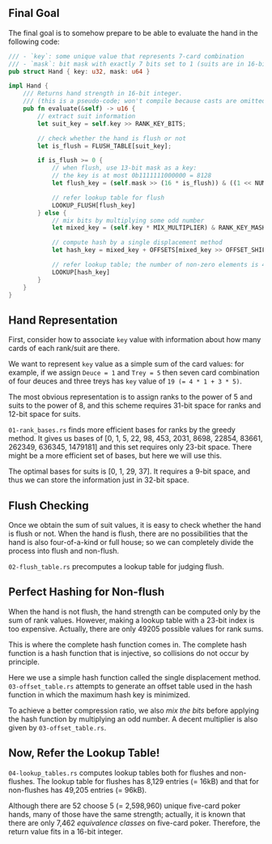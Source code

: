 ## Final Goal

The final goal is to somehow prepare to be able to evaluate the hand in the following code:

```rust
/// - `key`: some unique value that represents 7-card combination
/// - `mask`: bit mask with exactly 7 bits set to 1 (suits are in 16-bit groups)
pub struct Hand { key: u32, mask: u64 }

impl Hand {
    /// Returns hand strength in 16-bit integer.
    /// (this is a pseudo-code; won't compile because casts are omitted)
    pub fn evaluate(&self) -> u16 {
        // extract suit information
        let suit_key = self.key >> RANK_KEY_BITS;

        // check whether the hand is flush or not
        let is_flush = FLUSH_TABLE[suit_key];

        if is_flush >= 0 {
            // when flush, use 13-bit mask as a key:
            // the key is at most 0b1111111000000 = 8128
            let flush_key = (self.mask >> (16 * is_flush)) & ((1 << NUMBER_OF_RANKS) - 1);

            // refer lookup table for flush
            LOOKUP_FLUSH[flush_key]
        } else {
            // mix bits by multiplying some odd number
            let mixed_key = (self.key * MIX_MULTIPLIER) & RANK_KEY_MASK;

            // compute hash by a single displacement method
            let hash_key = mixed_key + OFFSETS[mixed_key >> OFFSET_SHIFT];

            // refer lookup table; the number of non-zero elements is 49205
            LOOKUP[hash_key]
        }
    }
}
```

## Hand Representation

First, consider how to associate `key` value with information about how many cards of each rank/suit are there.

We want to represent `key` value as a simple sum of the card values: for example, if we assign `Deuce = 1` and `Trey = 5` then seven card combination of four deuces and three treys has `key` value of `19 (= 4 * 1 + 3 * 5)`.

The most obvious representation is to assign ranks to the power of 5 and suits to the power of 8, and this scheme requires 31-bit space for ranks and 12-bit space for suits.

`01-rank_bases.rs` finds more efficient bases for ranks by the greedy method. It gives us bases of [0, 1, 5, 22, 98, 453, 2031, 8698, 22854, 83661, 262349, 636345, 1479181] and this set requires only 23-bit space. There might be a more efficient set of bases, but here we will use this.

The optimal bases for suits is [0, 1, 29, 37]. It requires a 9-bit space, and thus we can store the information just in 32-bit space.

## Flush Checking

Once we obtain the sum of suit values, it is easy to check whether the hand is flush or not. When the hand is flush, there are no possibilities that the hand is also four-of-a-kind or full house; so we can completely divide the process into flush and non-flush.

`02-flush_table.rs` precomputes a lookup table for judging flush.

## Perfect Hashing for Non-flush

When the hand is not flush, the hand strength can be computed only by the sum of rank values. However, making a lookup table with a 23-bit index is too expensive. Actually, there are only 49205 possible values for rank sums.

This is where the complete hash function comes in. The complete hash function is a hash function that is injective, so collisions do not occur by principle.

Here we use a simple hash function called the single displacement method. `03-offset_table.rs` attempts to generate an offset table used in the hash function in which the maximum hash key is minimized.

To achieve a better compression ratio, we also *mix the bits* before applying the hash function by multiplying an odd number. A decent multiplier is also given by `03-offset_table.rs`.

## Now, Refer the Lookup Table!

`04-lookup_tables.rs` computes lookup tables both for flushes and non-flushes. The lookup table for flushes has 8,129 entries (= 16kB) and that for non-flushes has 49,205 entries (= 96kB).

Although there are 52 choose 5 (= 2,598,960) unique five-card poker hands, many of those have the same strength; actually, it is known that there are only 7,462 *equivalence classes* on five-card poker. Therefore, the return value fits in a 16-bit integer.
